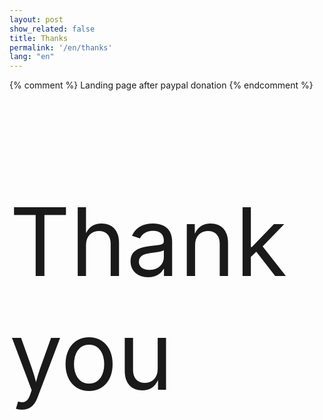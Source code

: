 ```yaml
---
layout: post
show_related: false
title: Thanks
permalink: '/en/thanks'
lang: "en"
---
```

{% comment %} Landing page after paypal donation {% endcomment %}
<p class="text-center" style="font-size: 1080%">
	Thank you
</p>
